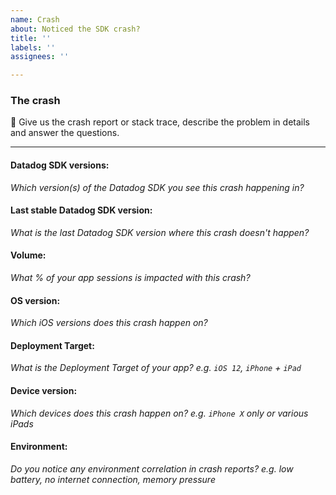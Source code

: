 ```yaml
---
name: Crash
about: Noticed the SDK crash?
title: ''
labels: ''
assignees: ''

---
```


### The crash

📝 Give us the crash report or stack trace, describe the problem in details and answer the questions.

---

#### Datadog SDK versions:

_Which version(s) of the Datadog SDK you see this crash happening in?_

#### Last stable Datadog SDK version:

_What is the last Datadog SDK version where this crash doesn't happen?_

#### Volume:

_What % of your app sessions is impacted with this crash?_

#### OS version:

_Which iOS versions does this crash happen on?_

#### Deployment Target:

_What is the Deployment Target of your app? e.g. `iOS 12`, `iPhone` + `iPad`_

#### Device version:

_Which devices does this crash happen on? e.g. `iPhone X` only or various iPads_

#### Environment:

_Do you notice any environment correlation in crash reports? e.g. low battery, no internet connection, memory pressure_

